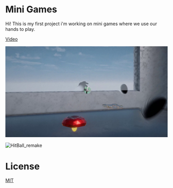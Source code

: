 
# Mini Games

Hi! This is my first project i'm working on mini games where we use our hands to play.

[Video](https://www.youtube.com/watch?v=ruRlvjdJYNE&ab_channel=DanielBrud)

![alt text](https://github.com/DanielBrud/MiniGames/blob/master/Images/Unity%20MiniGames.png)


![HitBall_remake](https://user-images.githubusercontent.com/32804264/227599081-716d7b32-19d2-456a-91a6-b0f8e42994f7.gif)


# License
[MIT](https://github.com/DanielBrud/MiniGames/blob/master/LICENSE)




